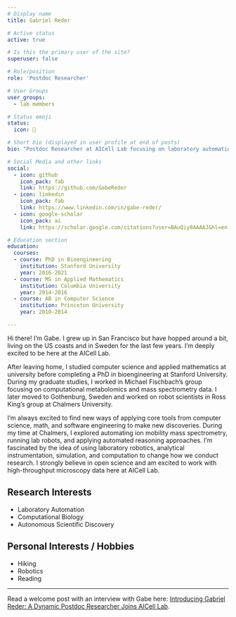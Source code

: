 ```yaml
---
# Display name
title: Gabriel Reder

# Active status
active: true

# Is this the primary user of the site?
superuser: false

# Role/position
role: 'Postdoc Researcher'

# User Groups
user_groups:
  - lab members

# Status emoji
status:
  icon: 🤖

# Short bio (displayed in user profile at end of posts)
bio: "Postdoc Researcher at AICell Lab focusing on laboratory automation, computational biology, and autonomous scientific discovery."

# Social Media and other links
social:
  - icon: github
    icon_pack: fab
    link: https://github.com/GabeReder
  - icon: linkedin
    icon_pack: fab
    link: https://www.linkedin.com/in/gabe-reder/
  - icon: google-scholar
    icon_pack: ai
    link: https://scholar.google.com/citations?user=BAuQiy8AAAAJ&hl=en

# Education section
education:
  courses:
  - course: PhD in Bioengineering
    institution: Stanford University
    year: 2016-2021
  - course: MS in Applied Mathematics
    institution: Columbia University
    year: 2014-2016
  - course: AB in Computer Science
    institution: Princeton University
    year: 2010-2014

---
```


Hi there! I’m Gabe. I grew up in San Francisco but have hopped around a bit, living on the US coasts and in Sweden for the last few years. I’m deeply excited to be here at the AICell Lab.

After leaving home, I studied computer science and applied mathematics at university before completing a PhD in bioengineering at Stanford University. During my graduate studies, I worked in Michael Fischbach’s group focusing on computational metabolomics and mass spectrometry data. I later moved to Gothenburg, Sweden and worked on robot scientists in Ross King’s group at Chalmers University.

I’m always excited to find new ways of applying core tools from computer science, math, and software engineering to make new discoveries. During my time at Chalmers, I explored automating ion mobility mass spectrometry, running lab robots, and applying automated reasoning approaches. I’m fascinated by the idea of using laboratory robotics, analytical instrumentation, simulation, and computation to change how we conduct research. I strongly believe in open science and am excited to work with high-throughput microscopy data here at AICell Lab.

## Research Interests

- Laboratory Automation
- Computational Biology
- Autonomous Scientific Discovery

## Personal Interests / Hobbies

- Hiking
- Robotics
- Reading

---

Read a welcome post with an interview with Gabe here: [Introducing Gabriel Reder: A Dynamic Postdoc Researcher Joins AICell Lab](/post/welcome-gabriel/).
